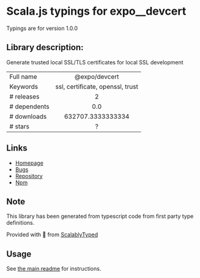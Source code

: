 
# Scala.js typings for expo__devcert

Typings are for version 1.0.0

## Library description:
Generate trusted local SSL/TLS certificates for local SSL development

|                    |                 |
| ------------------ | :-------------: |
| Full name          | @expo/devcert |
| Keywords           | ssl, certificate, openssl, trust |
| # releases         | 2 |
| # dependents       | 0.0 |
| # downloads        | 632707.3333333334 |
| # stars            | ? |

## Links
- [Homepage](https://github.com/expo/devcert#readme)
- [Bugs](https://github.com/expo/devcert/issues)
- [Repository](https://github.com/expo/devcert)
- [Npm](https://www.npmjs.com/package/%40expo%2Fdevcert)
    


## Note
This library has been generated from typescript code from first party type definitions.

Provided with :purple_heart: from [ScalablyTyped](https://github.com/oyvindberg/ScalablyTyped)

## Usage
See [the main readme](../../readme.md) for instructions.


